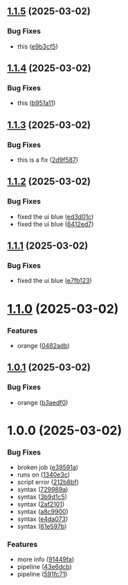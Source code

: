 ## [1.1.5](https://github.com/voidraven-public/public/compare/v1.1.4...v1.1.5) (2025-03-02)


### Bug Fixes

* this ([e9b3cf5](https://github.com/voidraven-public/public/commit/e9b3cf581933e70062484e1a1e8563fefe0377af))

## [1.1.4](https://github.com/voidraven-public/public/compare/v1.1.3...v1.1.4) (2025-03-02)


### Bug Fixes

* this ([b951a11](https://github.com/voidraven-public/public/commit/b951a117593df3d79f2ab20a5c50f2e34c769f9c))

## [1.1.3](https://github.com/voidraven-public/public/compare/v1.1.2...v1.1.3) (2025-03-02)


### Bug Fixes

* this is a fix ([2d9f587](https://github.com/voidraven-public/public/commit/2d9f5874aed68f7b2b7d2eed35d2b0073c43fde9))

## [1.1.2](https://github.com/voidraven-public/public/compare/v1.1.1...v1.1.2) (2025-03-02)


### Bug Fixes

* fixed the ui blue ([ed3d01c](https://github.com/voidraven-public/public/commit/ed3d01c0fc4e3275277d2c988065807614be2f43))
* fixed the ui blue ([6412ed7](https://github.com/voidraven-public/public/commit/6412ed75f588729a09db1fe4a86fb43b28df9d63))

## [1.1.1](https://github.com/voidraven-public/public/compare/v1.1.0...v1.1.1) (2025-03-02)


### Bug Fixes

* fixed the ui blue ([e7fb123](https://github.com/voidraven-public/public/commit/e7fb123a31115bfaf51d8b06052b5fdf79d8d3a4))

# [1.1.0](https://github.com/voidraven-public/public/compare/v1.0.1...v1.1.0) (2025-03-02)


### Features

* orange ([0482adb](https://github.com/voidraven-public/public/commit/0482adb68927ec7840cb113926caba590b45ee1b))

## [1.0.1](https://github.com/voidraven-public/public/compare/v1.0.0...v1.0.1) (2025-03-02)


### Bug Fixes

* orange ([b3aedf0](https://github.com/voidraven-public/public/commit/b3aedf0cb9fe196b5982301b303ca918aa92a9fa))

# 1.0.0 (2025-03-02)


### Bug Fixes

* broken job ([e39591a](https://github.com/voidraven-public/public/commit/e39591a1af5fcb9fc12a5aadb409b727ecf8709c))
* runs on ([1340e3c](https://github.com/voidraven-public/public/commit/1340e3c00f4eabc09ffab15f0493889fe431a025))
* script error ([212b8bf](https://github.com/voidraven-public/public/commit/212b8bf4874e98e85ee879b68f12c51696da352a))
* syntax ([729989a](https://github.com/voidraven-public/public/commit/729989a998fa9987246eae178e527719a2db2b71))
* syntax ([3b9d1c5](https://github.com/voidraven-public/public/commit/3b9d1c5e8ff3cfeafe054f202e9798ec4e3a9f4e))
* syntax ([2af2101](https://github.com/voidraven-public/public/commit/2af21019bdeb72441879890070d2fa455685e48a))
* syntax ([a8c9900](https://github.com/voidraven-public/public/commit/a8c99007e63e30b8b04e224c392da7ea987732e3))
* syntax ([e4da073](https://github.com/voidraven-public/public/commit/e4da073f1535a73a890ee21236189e5208ef59d5))
* syntax ([61e597b](https://github.com/voidraven-public/public/commit/61e597ba06447154d8a784a6c94ff11c241fc1a6))


### Features

* more info ([91449fa](https://github.com/voidraven-public/public/commit/91449fae83ce080902ba5d6dad4c4a219ee1b8e7))
* pipeline ([43e6dcb](https://github.com/voidraven-public/public/commit/43e6dcbb04aa24c703ad4ec2e3e415cb3cc09704))
* pipeline ([591fc71](https://github.com/voidraven-public/public/commit/591fc71063823a288cf7d0347d037418de065e04))
